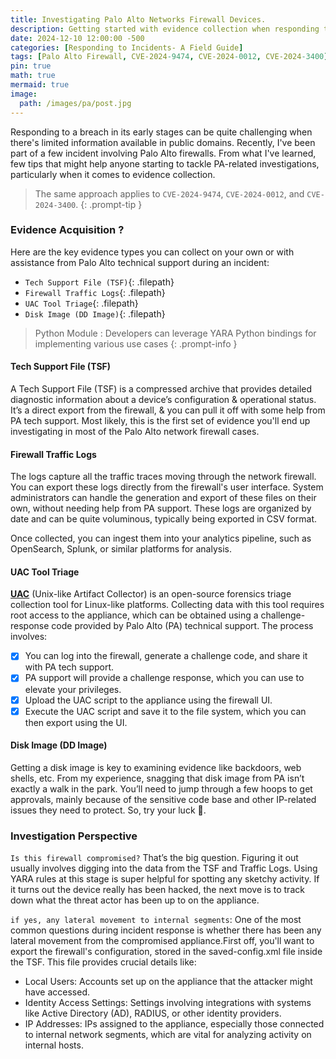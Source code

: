 ```yaml
---
title: Investigating Palo Alto Networks Firewall Devices.
description: Getting started with evidence collection when responding to an incident involving a Palo Alto Firewall.
date: 2024-12-10 12:00:00 -500
categories: [Responding to Incidents- A Field Guide]
tags: [Palo Alto Firewall, CVE-2024-9474, CVE-2024-0012, CVE-2024-3400]
pin: true
math: true
mermaid: true
image:
  path: /images/pa/post.jpg
---
```


Responding to a breach in its early stages can be quite challenging when there's limited information available in public domains. Recently, I've been part of a few incident involving Palo Alto firewalls. From what I've learned, few tips that might help anyone starting to tackle PA-related investigations, particularly when it comes to evidence collection.

> The same approach applies to `CVE-2024-9474`, `CVE-2024-0012`, and `CVE-2024-3400`.
{: .prompt-tip }

### Evidence Acquisition  ?

Here are the key evidence types you can collect on your own or with assistance from Palo Alto technical support during an incident:

- `Tech Support File (TSF)`{: .filepath}
- `Firewall Traffic Logs`{: .filepath}
- `UAC Tool Triage`{: .filepath}
- `Disk Image (DD Image)`{: .filepath}

> Python Module : Developers can leverage YARA Python bindings for implementing various use cases
{: .prompt-info }

#### Tech Support File (TSF)

A Tech Support File (TSF) is a compressed archive that provides detailed diagnostic information about a device’s configuration & operational status.  It’s a direct export from the firewall, & you can pull it off with some help from PA tech support. Most likely, this is the first set of evidence you'll end up investigating in most of the Palo Alto network firewall cases.



#### Firewall Traffic Logs

The logs capture all the traffic traces moving through the network firewall. You can export these logs directly from the firewall's user interface. System administrators can handle the generation and export of these files on their own, without needing help from PA support. These logs are organized by date and can be quite voluminous, typically being exported in CSV format.

 Once collected, you can ingest them into your analytics pipeline, such as OpenSearch, Splunk, or similar platforms for analysis.


#### UAC Tool Triage 

[**UAC**](https://github.com/tclahr/uac) (Unix-like Artifact Collector)  is an open-source forensics triage collection tool for Linux-like platforms. Collecting data with this tool requires root access to the appliance, which can be obtained using a challenge-response code provided by Palo Alto (PA) technical support. The process involves:

- [x] You can log into the firewall, generate a challenge code, and share it with PA tech support.
- [x] PA support will provide a challenge response, which you can use to elevate your privileges.
- [x] Upload the UAC script to the appliance using the firewall UI.
- [x] Execute the UAC script and save it to the file system, which you can then export using the UI.

#### Disk Image (DD Image)

Getting a disk image is key to examining evidence like backdoors, web shells, etc. From my experience, snagging that disk image from PA isn’t exactly a walk in the park. You’ll need to jump through a few hoops to get approvals, mainly because of the sensitive code base and other IP-related issues they need to protect. So, try your luck 🤞.


### Investigation Perspective

`Is this firewall compromised?` That’s the big question. Figuring it out usually involves digging into the data from the TSF and Traffic Logs. Using YARA rules at this stage is super helpful for spotting any sketchy activity. If it turns out the device really has been hacked, the next move is to track down what the threat actor has been up to on the appliance.

`if yes, any lateral movement to internal segments`: One of the most common questions during incident response is whether there has been any lateral movement from the compromised appliance.First off, you'll want to export the firewall's configuration, stored in the saved-config.xml file inside the TSF. This file provides crucial details like:

- Local Users: Accounts set up on the appliance that the attacker might have accessed.
- Identity Access Settings: Settings involving integrations with systems like Active Directory (AD), RADIUS, or other identity providers.
- IP Addresses: IPs assigned to the appliance, especially those connected to internal network segments, which are vital for analyzing activity on internal hosts.


